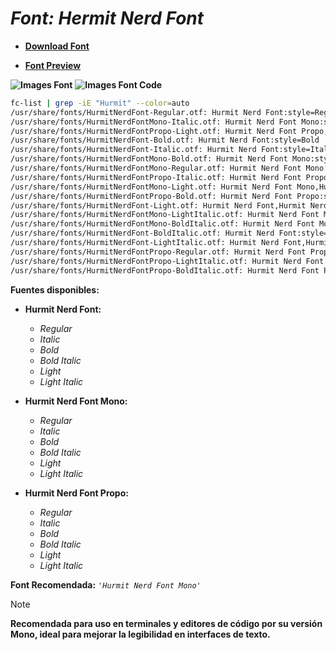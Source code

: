 <!-- Autor: Daniel Benjamin Perez Morales -->
<!-- GitHub: https://github.com/DanielPerezMoralesDev13 -->
<!-- Correo electrónico: danielperezdev@proton.me -->

# ***Font: Hermit Nerd Font***

- **[Download Font](https://github.com/ryanoasis/nerd-fonts/releases/download/v3.2.1/Hermit.zip "https://github.com/ryanoasis/nerd-fonts/releases/download/v3.2.1/Hermit.zip")**

- **[Font Preview](https://www.programmingfonts.org/#hermit "https://www.programmingfonts.org/#hermit")**

**![Images Font](../../Fonts/Hermit%20Nerd%20Font.png "Fonts/Hermit Nerd Font.png")**
**![Images Font Code](../../Font%20Images%20Code/Hermit%20Nerd%20Font%20Code.png "Font Images Code/Hermit Nerd Font Code.png")**

```bash
fc-list | grep -iE "Hurmit" --color=auto
/usr/share/fonts/HurmitNerdFont-Regular.otf: Hurmit Nerd Font:style=Regular
/usr/share/fonts/HurmitNerdFontMono-Italic.otf: Hurmit Nerd Font Mono:style=Italic
/usr/share/fonts/HurmitNerdFontPropo-Light.otf: Hurmit Nerd Font Propo,Hurmit Nerd Font Propo Light:style=Light,Regular
/usr/share/fonts/HurmitNerdFont-Bold.otf: Hurmit Nerd Font:style=Bold
/usr/share/fonts/HurmitNerdFont-Italic.otf: Hurmit Nerd Font:style=Italic
/usr/share/fonts/HurmitNerdFontMono-Bold.otf: Hurmit Nerd Font Mono:style=Bold
/usr/share/fonts/HurmitNerdFontMono-Regular.otf: Hurmit Nerd Font Mono:style=Regular
/usr/share/fonts/HurmitNerdFontPropo-Italic.otf: Hurmit Nerd Font Propo:style=Italic
/usr/share/fonts/HurmitNerdFontMono-Light.otf: Hurmit Nerd Font Mono,Hurmit Nerd Font Mono Light:style=Light,Regular
/usr/share/fonts/HurmitNerdFontPropo-Bold.otf: Hurmit Nerd Font Propo:style=Bold
/usr/share/fonts/HurmitNerdFont-Light.otf: Hurmit Nerd Font,Hurmit Nerd Font Light:style=Light,Regular
/usr/share/fonts/HurmitNerdFontMono-LightItalic.otf: Hurmit Nerd Font Mono,Hurmit Nerd Font Mono Light:style=Light Italic,Italic
/usr/share/fonts/HurmitNerdFontMono-BoldItalic.otf: Hurmit Nerd Font Mono:style=Bold Italic
/usr/share/fonts/HurmitNerdFont-BoldItalic.otf: Hurmit Nerd Font:style=Bold Italic
/usr/share/fonts/HurmitNerdFont-LightItalic.otf: Hurmit Nerd Font,Hurmit Nerd Font Light:style=Light Italic,Italic
/usr/share/fonts/HurmitNerdFontPropo-Regular.otf: Hurmit Nerd Font Propo:style=Regular
/usr/share/fonts/HurmitNerdFontPropo-LightItalic.otf: Hurmit Nerd Font Propo,Hurmit Nerd Font Propo Light:style=Light Italic,Italic
/usr/share/fonts/HurmitNerdFontPropo-BoldItalic.otf: Hurmit Nerd Font Propo:style=Bold Italic
```

**Fuentes disponibles:**

- **Hurmit Nerd Font:**
  - *Regular*
  - *Italic*
  - *Bold*
  - *Bold Italic*
  - *Light*
  - *Light Italic*

- **Hurmit Nerd Font Mono:**
  - *Regular*
  - *Italic*
  - *Bold*
  - *Bold Italic*
  - *Light*
  - *Light Italic*

- **Hurmit Nerd Font Propo:**
  - *Regular*
  - *Italic*
  - *Bold*
  - *Bold Italic*
  - *Light*
  - *Light Italic*

**Font Recomendada:** *`'Hurmit Nerd Font Mono'`*

> [!NOTE]
> **Recomendada para uso en terminales y editores de código por su versión Mono, ideal para mejorar la legibilidad en interfaces de texto.**
